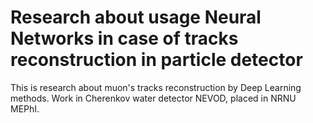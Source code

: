 # Research about usage Neural Networks in case of tracks reconstruction in particle detector

This is research about muon's tracks reconstruction by Deep Learning methods.
Work in Cherenkov water detector NEVOD, placed in NRNU MEPhI.

